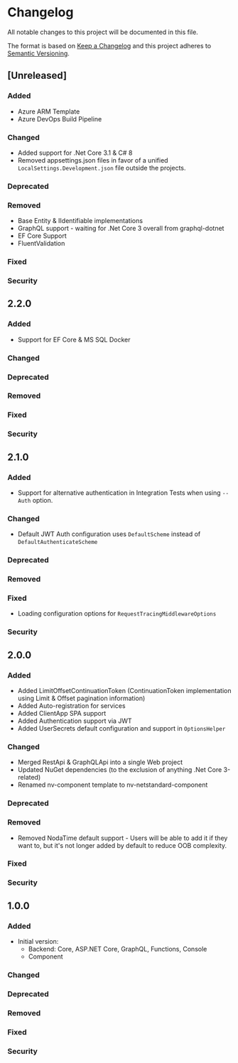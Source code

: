 # Changelog
All notable changes to this project will be documented in this file.

The format is based on [Keep a Changelog](http://keepachangelog.com/en/1.0.0/)
and this project adheres to [Semantic Versioning](http://semver.org/spec/v2.0.0.html).

## [Unreleased]

### Added

- Azure ARM Template
- Azure DevOps Build Pipeline

### Changed

- Added support for .Net Core 3.1 & C# 8
- Removed appsettings.json files in favor of a unified `LocalSettings.Development.json` file outside the projects.

### Deprecated

### Removed

- Base Entity & IIdentifiable implementations
- GraphQL support - waiting for .Net Core 3 overall from graphql-dotnet
- EF Core Support
- FluentValidation

### Fixed

### Security

## 2.2.0

### Added

- Support for EF Core & MS SQL Docker

### Changed

### Deprecated

### Removed

### Fixed

### Security

## 2.1.0

### Added

- Support for alternative authentication in Integration Tests when using `--Auth` option.

### Changed

- Default JWT Auth configuration uses `DefaultScheme` instead of `DefaultAuthenticateScheme`

### Deprecated

### Removed

### Fixed

- Loading configuration options for `RequestTracingMiddlewareOptions`

### Security

## 2.0.0

### Added

- Added LimitOffsetContinuationToken (ContinuationToken implementation using Limit & Offset pagination information)
- Added Auto-registration for services
- Added ClientApp SPA support
- Added Authentication support via JWT
- Added UserSecrets default configuration and support in `OptionsHelper`

### Changed

- Merged RestApi & GraphQLApi into a single Web project
- Updated NuGet dependencies (to the exclusion of anything .Net Core 3-related)
- Renamed nv-component template to nv-netstandard-component

### Deprecated

### Removed

- Removed NodaTime default support - Users will be able to add it if they want to, but it's not longer added by default to reduce OOB complexity.

### Fixed

### Security

## 1.0.0

### Added

- Initial version:
    - Backend: Core, ASP.NET Core, GraphQL, Functions, Console
    - Component

### Changed

### Deprecated

### Removed

### Fixed

### Security
